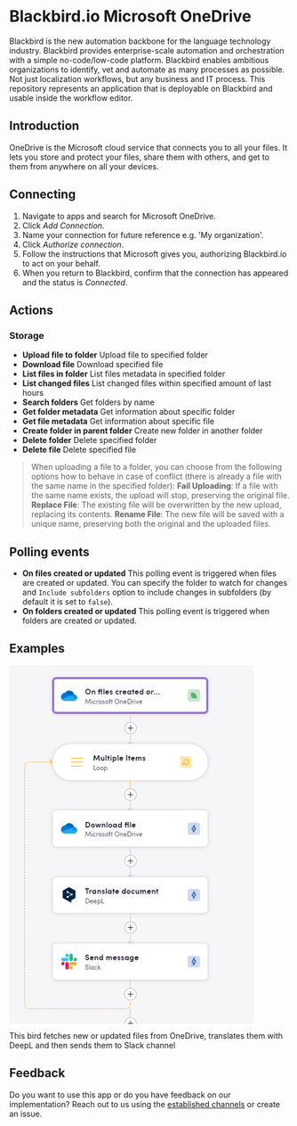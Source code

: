 # Blackbird.io Microsoft OneDrive

Blackbird is the new automation backbone for the language technology industry. Blackbird provides enterprise-scale automation and orchestration with a simple no-code/low-code platform. Blackbird enables ambitious organizations to identify, vet and automate as many processes as possible. Not just localization workflows, but any business and IT process. This repository represents an application that is deployable on Blackbird and usable inside the workflow editor.

## Introduction

<!-- begin docs -->

OneDrive is the Microsoft cloud service that connects you to all your files. It lets you store and protect your files, share them with others, and get to them from anywhere on all your devices.

## Connecting

1. Navigate to apps and search for Microsoft OneDrive.
2. Click _Add Connection_.
3. Name your connection for future reference e.g. 'My organization'.
4. Click _Authorize connection_.
5. Follow the instructions that Microsoft gives you, authorizing Blackbird.io to act on your behalf.
6. When you return to Blackbird, confirm that the connection has appeared and the status is _Connected_.

## Actions

### Storage

- **Upload file to folder** Upload file to specified folder
- **Download file** Download specified file
- **List files in folder** List files metadata in specified folder
- **List changed files** List changed files within specified amount of last hours
- **Search folders** Get folders by name
- **Get folder metadata** Get information about specific folder
- **Get file metadata** Get information about specific file
- **Create folder in parent folder** Create new folder in another folder
- **Delete folder** Delete specified folder
- **Delete file** Delete specified file

> When uploading a file to a folder, you can choose from the following options how to behave in case of conflict (there is already a file with the same name in the specified folder):
**Fail Uploading**: If a file with the same name exists, the upload will stop, preserving the original file.
**Replace File**: The existing file will be overwritten by the new upload, replacing its contents.
**Rename File**: The new file will be saved with a unique name, preserving both the original and the uploaded files.

## Polling events

- **On files created or updated** This polling event is triggered when files are created or updated. You can specify the folder to watch for changes and `Include subfolders` option to include changes in subfolders (by default it is set to `false`).
- **On folders created or updated** This polling event is triggered when folders are created or updated.

## Examples

![Connecting](image/README/example_bird.png)<br>
This bird fetches new or updated files from OneDrive, translates them with DeepL and then sends them to Slack channel

## Feedback

Do you want to use this app or do you have feedback on our implementation? Reach out to us using the [established channels](https://www.blackbird.io/) or create an issue.

<!-- end docs -->

